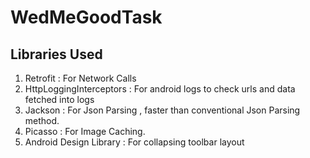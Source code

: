 # WedMeGoodTask
## Libraries Used
1. Retrofit : For Network Calls
2. HttpLoggingInterceptors : For android logs to check urls and data fetched into logs
3. Jackson : For Json Parsing , faster than conventional Json Parsing method.
4. Picasso : For Image Caching. 
5. Android Design Library : For collapsing toolbar layout
